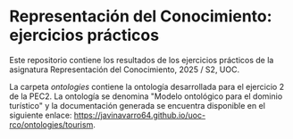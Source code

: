 # Representación del Conocimiento: ejercicios prácticos
Este repositorio contiene los resultados de los ejercicios prácticos de la asignatura Representación del Conocimiento, 2025 / S2, UOC.

La carpeta _ontologies_ contiene la ontología desarrollada para el ejercicio 2 de la PEC2. La ontología se denomina "Modelo ontológico para el dominio turístico" y la documentación generada se encuentra disponible en el siguiente enlace: https://javinavarro64.github.io/uoc-rco/ontologies/tourism.
